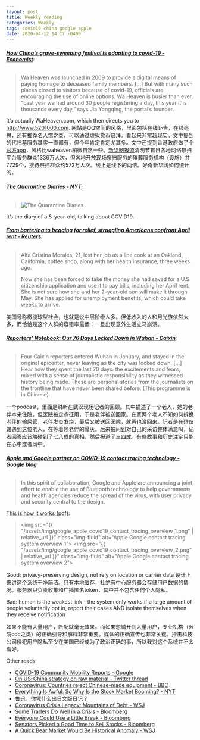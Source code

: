 ```yaml
---
layout: post
title: Weekly reading
categories: Weekly
tags: covid19 china google apple
date: 2020-04-12 14:17 -0400
---
```


###### __[How China’s grave-sweeping festival is adapting to covid-19 - Economist](https://www.economist.com/china/2020/04/03/how-chinas-grave-sweeping-festival-is-adapting-to-covid-19)__:

> Wa Heaven was launched in 2009 to provide a digital means of paying homage to deceased family members. […]
> But with many such places closed to visitors because of covid-19, officials are encouraging the use of online options. Wa Heaven is busier than ever. “Last year we had around 30 people registering a day, this year it is thousands every day,” says Jia Yongqing, the portal’s founder.

It’a actually WaHeaven.com, which then directs you to http://www.5201000.com. 网站是QQ空间的风格，里面包括在线讣告，在线追思，还有推荐名人馆之类，可以通过虚拟货币祭拜。看起来非常超现实。文中提到的代扫墓服务其实一直都有，但今年肯定肯定尤其多。文中还提到香港政府做了个[官方app](https://www.memorial.gov.hk/Default.aspx?lang=1)，风格比waheaven稍微自然一些。[新华网报道](http://www.xinhuanet.com/fortune/2020-04/05/c_1125816900.htm)清明节首日各地网络祭扫平台服务群众1336万人次，但各地开放现场祭扫服务的殡葬服务机构（设施）共7729个，接待祭扫群众约572万人次。线上是线下的两倍。好奇新华网如何统计的。

###### __[The Quarantine Diaries - NYT](https://www.nytimes.com/2020/03/30/style/coronavirus-diaries-social-history.html)__:

> <img src="https://static01.nyt.com/images/2020/03/18/automobiles/oakImage-1584567851232/oakImage-1584567851232-superJumbo.jpg" class="img-fluid" alt="The Quarantine Diaries">

It’s the diary of a 8-year-old, talking about COVID19.

###### __[From bartering to begging for relief, struggling Americans confront April rent - Reuters](https://www.reuters.com/article/us-health-coronavirus-usa-rent/from-bartering-to-begging-for-relief-struggling-americans-confront-april-rent-idUSKBN21I34J)__:

> Alfa Cristina Morales, 21, lost her job as a line cook at an Oakland, California, coffee shop, along with her health insurance, three weeks ago.
>
> Now she has been forced to take the money she had saved for a U.S. citizenship application and use it to pay bills, including her April rent. She is not sure how she and her 2-year-old son will make it through May. She has applied for unemployment benefits, which could take weeks to arrive.

美国号称橄榄球型社会，也就是说中层阶级人多。但低收入的人和月光族依然太多，而恰恰是这个人群的容错率最低：一旦出现意外生活立马崩溃。

###### __[Reporters’ Notebook: Our 76 Days Locked Down in Wuhan - Caixin](https://www.caixinglobal.com/2020-04-07/caixin-reporter-our-70-days-and-nights-in-wuhan-101539718.html)__:

> Four Caixin reporters entered Wuhan in January, and stayed in the original epicenter, never leaving as the city was locked down. [...] Hear how they spent the last 70 days: the excitements and fears, mixed with a sense of journalistic responsibility as they witnessed history being made. These are personal stories from the journalists on the frontline that have never been shared before. (This programme is in Chinese)

一个podcast，里面是财新在武汉现场记者的回顾。其中描述了一个老人，她的老伴本来住院，但医院被定点征用，于是老伴被送回家。在家两个老人不知如何拆换老伴的输尿管，老伴发炎发烧，最后又被送回医院，就再也没回来。记者是在殡仪馆遇到这位老人，在等着领老伴的骨灰。后来被问到对自己的采访整体满意吗，记者回答应该触碰到了七八成的真相，然后报道了三四成。有些故事和历史注定只能在心中或者风中。

###### __[Apple and Google partner on COVID-19 contact tracing technology - Google blog](https://blog.google/inside-google/company-announcements/apple-and-google-partner-covid-19-contact-tracing-technology)__:

> In this spirit of collaboration, Google and Apple are announcing a joint effort to enable the use of Bluetooth technology to help governments and health agencies reduce the spread of the virus, with user privacy and security central to the design.

[This is how it works (pdf)](https://blog.google/documents/57/Overview_of_COVID-19_Contact_Tracing_Using_BLE.pdf):

> <img src="{{ "/assets/img/google_apple_covid19_contact_tracing_overview_1.png" | relative_url }}" class="img-fluid" alt="Apple Google contact tracing system overview 1">
> <img src="{{ "/assets/img/google_apple_covid19_contact_tracing_overview_2.png" | relative_url }}" class="img-fluid" alt="Apple Google contact tracing system overview 2">

Good: privacy-preserving design, not rely on location or carrier data 设计上来讲这个系统干净简洁。只有本地缓存，杜绝有中心服务器会存储用户数据的情况。服务器只负责收集和广播匿名token，其中并不包含任何个人隐私。

Bad: human is the weakest link - the system only works if a large amount of people voluntarily opt in, report their cases AND isolate themselves when they receive notification

如果不能有大量用户，匹配就毫无效果。而如果想铺开到大量用户，专业机构（医院cdc之类）的正确引导和解释非常重要。媒体的正确宣传也非常关键。抨击科技公司侵犯用户隐私至少在美国已经成为了政治正确的事，所以我对这个系统并不太看好。

Other reads:
- [COVID-19 Community Mobility Reports - Google](https://www.google.com/covid19/mobility/)
- [On US-China strategy on raw material - Twitter thread](https://threadreaderapp.com/thread/1247167578067230726.html)
- [Coronavirus: Countries reject Chinese-made equipment - BBC](https://www.bbc.com/news/world-europe-52092395)
- [Everything Is Awful. So Why Is the Stock Market Booming? - NYT](https://www.nytimes.com/2020/04/10/upshot/virus-stock-market-booming.html)
- [鲁迅，你凭什么出日文版日记？](https://mp.weixin.qq.com/s?__biz=MzIyOTc0MjI5MQ==&mid=2247483690&idx=1&sn=3d89fd6d546a2c89482982949a7cc964)
- [Coronavirus Crisis Legacy: Mountains of Debt - WSJ](https://www.wsj.com/articles/coronavirus-crisis-legacy-mountains-of-debt-11586447687)
- [Some Traders Do Well in a Crisis - Bloomberg](https://www.bloomberg.com/opinion/articles/2020-03-31/some-traders-do-well-in-a-crisis)
- [Everyone Could Use a Little Break - Bloomberg](https://www.bloomberg.com/opinion/articles/2020-03-27/everyone-could-use-a-little-break)
- [Senators Picked a Good Time to Sell Stocks - Bloomberg](https://www.bloomberg.com/opinion/articles/2020-03-20/senators-picked-a-good-time-to-sell-stocks)
- [A Quick Bear Market Would Be Historical Anomaly - WSJ](https://www.wsj.com/articles/a-quick-bear-market-would-be-historical-anomaly-11586279742)
